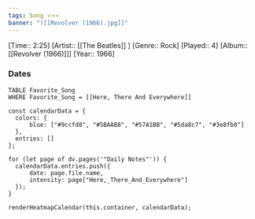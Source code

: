 ```yaml
---
tags: Song ⭐⭐⭐ 
banner: "![[Revolver (1966).jpg]]"
---
```

[Time:: 2:25]
[Artist:: [[The Beatles]] ]
[Genre:: Rock]
[Played:: 4]
[Album:: [[Revolver (1966)]]]
[Year:: 1966]
### Dates
````dataview
TABLE Favorite_Song
WHERE Favorite_Song = [[Here, There And Everywhere]]
````
  ```dataviewjs
const calendarData = { 
	colors: { 
		blue: ["#9ccfd8", "#5BAAB8", "#57A1BB", "#5da8c7", "#3e8fb0"] 
	}, 
	entries: [] 
}; 

for (let page of dv.pages('"Daily Notes"')) { 
	calendarData.entries.push({ 
		date: page.file.name, 
		intensity: page["Here,_There_And_Everywhere"]
	}); 
} 

renderHeatmapCalendar(this.container, calendarData);
```
